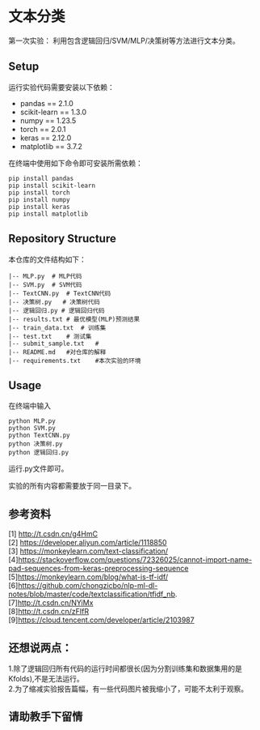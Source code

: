 # 文本分类
第一次实验：
利用包含逻辑回归/SVM/MLP/决策树等方法进行文本分类。



## Setup

运行实验代码需要安装以下依赖：

- pandas == 2.1.0
- scikit-learn == 1.3.0
- numpy == 1.23.5
- torch == 2.0.1
- keras == 2.12.0
- matplotlib == 3.7.2
  
在终端中使用如下命令即可安装所需依赖：

```shell
pip install pandas
pip install scikit-learn
pip install torch
pip install numpy
pip install keras
pip install matplotlib
```

 

## Repository Structure 

本仓库的文件结构如下：

```
|-- MLP.py	# MLP代码
|-- SVM.py  # SVM代码
|-- TextCNN.py  # TextCNN代码
|-- 决策树.py   # 决策树代码
|-- 逻辑回归.py # 逻辑回归代码
|-- results.txt # 最优模型(MLP)预测结果
|-- train_data.txt	# 训练集
|-- test.txt	# 测试集
|-- submit_sample.txt	# 
|-- README.md   #对仓库的解释
|-- requirements.txt    #本次实验的环境
```



## Usage

在终端中输入

```shell
python MLP.py
python SVM.py
python TextCNN.py
python 决策树.py
python 逻辑回归.py
```

运行.py文件即可。

实验的所有内容都需要放于同一目录下。

## 参考资料
[1] http://t.csdn.cn/g4HmC \
[2] https://developer.aliyun.com/article/1118850 \
[3] https://monkeylearn.com/text-classification/ \
[4]https://stackoverflow.com/questions/72326025/cannot-import-name-pad-sequences-from-keras-preprocessing-sequence \
[5]https://monkeylearn.com/blog/what-is-tf-idf/ \
[6]https://github.com/chongzicbo/nlp-ml-dl-notes/blob/master/code/textclassification/tfidf_nb. \
[7]http://t.csdn.cn/NYiMx \
[8]http://t.csdn.cn/zFIfR \
[9]https://cloud.tencent.com/developer/article/2103987


## 还想说两点：
1.除了逻辑回归所有代码的运行时间都很长(因为分割训练集和数据集用的是Kfolds),不是无法运行。\
2.为了缩减实验报告篇幅，有一些代码图片被我缩小了，可能不太利于观察。
## 请助教手下留情
